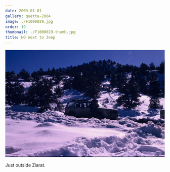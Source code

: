 ```yaml
---
date: 2003-01-01
gallery: quetta-2004
image: ./F1000029.jpg
order: 19
thumbnail: ./F1000029-thumb.jpg
title: HO next to Jeep
---
```


![HO next to Jeep](./F1000029.jpg)

Just outside Ziarat.